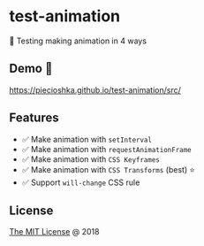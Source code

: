# test-animation

:ledger: Testing making animation in 4 ways

## Demo 🎉

<https://piecioshka.github.io/test-animation/src/>

## Features

* :white_check_mark: Make animation with `setInterval`
* :white_check_mark: Make animation with `requestAnimationFrame`
* :white_check_mark: Make animation with `CSS Keyframes`
* :white_check_mark: Make animation with `CSS Transforms` (best) :star:
* :white_check_mark: Support `will-change` CSS rule

## License

[The MIT License](http://piecioshka.mit-license.org) @ 2018
